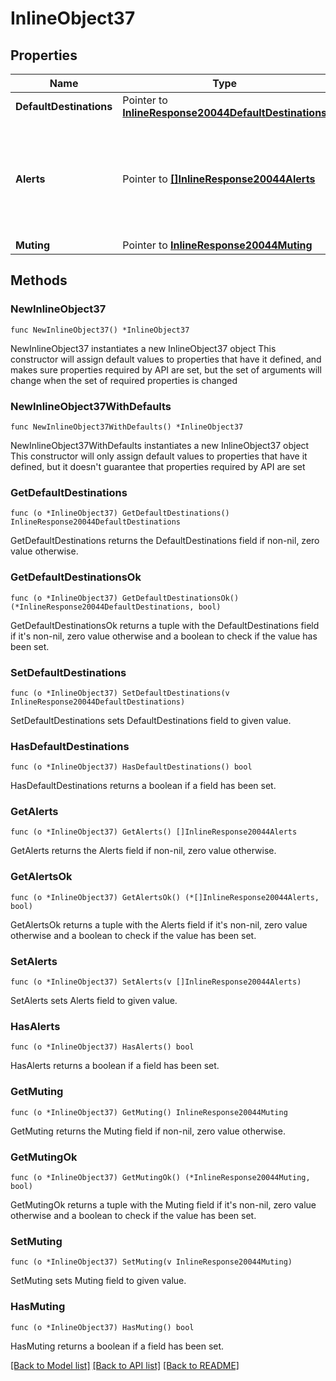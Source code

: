 # InlineObject37

## Properties

Name | Type | Description | Notes
------------ | ------------- | ------------- | -------------
**DefaultDestinations** | Pointer to [**InlineResponse20044DefaultDestinations**](InlineResponse20044DefaultDestinations.md) |  | [optional] 
**Alerts** | Pointer to [**[]InlineResponse20044Alerts**](InlineResponse20044Alerts.md) | Alert-specific configuration for each type. Only alerts that pertain to the network can be updated. | [optional] 
**Muting** | Pointer to [**InlineResponse20044Muting**](InlineResponse20044Muting.md) |  | [optional] 

## Methods

### NewInlineObject37

`func NewInlineObject37() *InlineObject37`

NewInlineObject37 instantiates a new InlineObject37 object
This constructor will assign default values to properties that have it defined,
and makes sure properties required by API are set, but the set of arguments
will change when the set of required properties is changed

### NewInlineObject37WithDefaults

`func NewInlineObject37WithDefaults() *InlineObject37`

NewInlineObject37WithDefaults instantiates a new InlineObject37 object
This constructor will only assign default values to properties that have it defined,
but it doesn't guarantee that properties required by API are set

### GetDefaultDestinations

`func (o *InlineObject37) GetDefaultDestinations() InlineResponse20044DefaultDestinations`

GetDefaultDestinations returns the DefaultDestinations field if non-nil, zero value otherwise.

### GetDefaultDestinationsOk

`func (o *InlineObject37) GetDefaultDestinationsOk() (*InlineResponse20044DefaultDestinations, bool)`

GetDefaultDestinationsOk returns a tuple with the DefaultDestinations field if it's non-nil, zero value otherwise
and a boolean to check if the value has been set.

### SetDefaultDestinations

`func (o *InlineObject37) SetDefaultDestinations(v InlineResponse20044DefaultDestinations)`

SetDefaultDestinations sets DefaultDestinations field to given value.

### HasDefaultDestinations

`func (o *InlineObject37) HasDefaultDestinations() bool`

HasDefaultDestinations returns a boolean if a field has been set.

### GetAlerts

`func (o *InlineObject37) GetAlerts() []InlineResponse20044Alerts`

GetAlerts returns the Alerts field if non-nil, zero value otherwise.

### GetAlertsOk

`func (o *InlineObject37) GetAlertsOk() (*[]InlineResponse20044Alerts, bool)`

GetAlertsOk returns a tuple with the Alerts field if it's non-nil, zero value otherwise
and a boolean to check if the value has been set.

### SetAlerts

`func (o *InlineObject37) SetAlerts(v []InlineResponse20044Alerts)`

SetAlerts sets Alerts field to given value.

### HasAlerts

`func (o *InlineObject37) HasAlerts() bool`

HasAlerts returns a boolean if a field has been set.

### GetMuting

`func (o *InlineObject37) GetMuting() InlineResponse20044Muting`

GetMuting returns the Muting field if non-nil, zero value otherwise.

### GetMutingOk

`func (o *InlineObject37) GetMutingOk() (*InlineResponse20044Muting, bool)`

GetMutingOk returns a tuple with the Muting field if it's non-nil, zero value otherwise
and a boolean to check if the value has been set.

### SetMuting

`func (o *InlineObject37) SetMuting(v InlineResponse20044Muting)`

SetMuting sets Muting field to given value.

### HasMuting

`func (o *InlineObject37) HasMuting() bool`

HasMuting returns a boolean if a field has been set.


[[Back to Model list]](../README.md#documentation-for-models) [[Back to API list]](../README.md#documentation-for-api-endpoints) [[Back to README]](../README.md)


